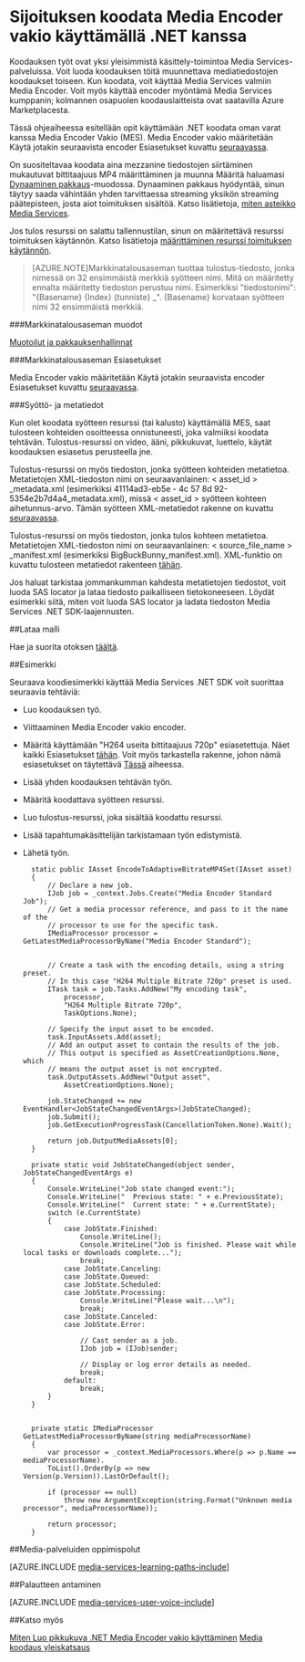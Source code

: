 <properties 
    pageTitle="Sijoituksen koodata käytettäessä Media Encoder Standard käyttämällä .NET | Microsoft Azure" 
    description="Tässä ohjeaiheessa esitellään, miten koodata resurssi Media Encoder Strandard käyttämällä .NET avulla." 
    services="media-services" 
    documentationCenter="" 
    authors="juliako" 
    manager="erikre" 
    editor=""/>

<tags 
    ms.service="media-services" 
    ms.workload="media" 
    ms.tgt_pltfrm="na" 
    ms.devlang="na" 
    ms.topic="article" 
    ms.date="09/19/2016"
    ms.author="juliako;anilmur"/>


# <a name="encode-an-asset-with-media-encoder-standard-using-net"></a>Sijoituksen koodata Media Encoder vakio käyttämällä .NET kanssa

Koodauksen työt ovat yksi yleisimmistä käsittely-toimintoa Media Services-palveluissa. Voit luoda koodauksen töitä muunnettava mediatiedostojen koodaukset toiseen. Kun koodata, voit käyttää Media Services valmiin Media Encoder. Voit myös käyttää encoder myöntämä Media Services kumppanin; kolmannen osapuolen koodauslaitteista ovat saatavilla Azure Marketplacesta. 

Tässä ohjeaiheessa esitellään opit käyttämään .NET koodata oman varat kanssa Media Encoder Vakio (MES). Media Encoder vakio määritetään Käytä jotakin seuraavista encoder Esiasetukset kuvattu [seuraavassa](http://go.microsoft.com/fwlink/?linkid=618336&clcid=0x409).

On suositeltavaa koodata aina mezzanine tiedostojen siirtäminen mukautuvat bittitaajuus MP4 määrittäminen ja muunna Määritä haluamasi [Dynaaminen pakkaus](media-services-dynamic-packaging-overview.md)-muodossa. Dynaaminen pakkaus hyödyntää, sinun täytyy saada vähintään yhden tarvittaessa streaming yksikön streaming päätepisteen, josta aiot toimituksen sisältöä. Katso lisätietoja, [miten asteikko Media Services](media-services-portal-manage-streaming-endpoints.md).

Jos tulos resurssi on salattu tallennustilan, sinun on määritettävä resurssi toimituksen käytännön. Katso lisätietoja [määrittäminen resurssi toimituksen käytännön](media-services-dotnet-configure-asset-delivery-policy.md).

>[AZURE.NOTE]Markkinatalousaseman tuottaa tulostus-tiedosto, jonka nimessä on 32 ensimmäistä merkkiä syötteen nimi. Mitä on määritetty ennalta määritetty tiedoston perustuu nimi. Esimerkiksi "tiedostonimi": "{Basename} {Index} {tunniste} _". {Basename} korvataan syötteen nimi 32 ensimmäistä merkkiä.

###<a name="mes-formats"></a>Markkinatalousaseman muodot

[Muotoilut ja pakkauksenhallinnat](media-services-media-encoder-standard-formats.md)

###<a name="mes-presets"></a>Markkinatalousaseman Esiasetukset

Media Encoder vakio määritetään Käytä jotakin seuraavista encoder Esiasetukset kuvattu [seuraavassa](http://go.microsoft.com/fwlink/?linkid=618336&clcid=0x409).

###<a name="input-and-output-metadata"></a>Syöttö- ja metatiedot

Kun olet koodata syötteen resurssi (tai kalusto) käyttämällä MES, saat tulosteen kohteiden osoitteessa onnistuneesti, joka valmiiksi koodata tehtävän. Tulostus-resurssi on video, ääni, pikkukuvat, luettelo, käytät koodauksen esiasetus perusteella jne.

Tulostus-resurssi on myös tiedoston, jonka syötteen kohteiden metatietoa. Metatietojen XML-tiedoston nimi on seuraavanlainen: < asset_id > _metadata.xml (esimerkiksi 41114ad3-eb5e - 4c 57 8d 92-5354e2b7d4a4_metadata.xml), missä < asset_id > syötteen kohteen aihetunnus-arvo. Tämän syötteen XML-metatiedot rakenne on kuvattu [seuraavassa](http://msdn.microsoft.com/library/azure/dn783120.aspx).

Tulostus-resurssi on myös tiedoston, jonka tulos kohteen metatietoa. Metatietojen XML-tiedoston nimi on seuraavanlainen: < source_file_name > _manifest.xml (esimerkiksi BigBuckBunny_manifest.xml). XML-funktio on kuvattu tulosteen metatiedot rakenteen [tähän](http://msdn.microsoft.com/library/azure/dn783217.aspx).

Jos haluat tarkistaa jommankumman kahdesta metatietojen tiedostot, voit luoda SAS locator ja lataa tiedosto paikalliseen tietokoneeseen. Löydät esimerkki siitä, miten voit luoda SAS locator ja ladata tiedoston Media Services .NET SDK-laajennusten.

##<a name="download-sample"></a>Lataa malli

Hae ja suorita otoksen [täältä](https://azure.microsoft.com/documentation/samples/media-services-dotnet-on-demand-encoding-with-media-encoder-standard/).

##<a name="example"></a>Esimerkki

Seuraava koodiesimerkki käyttää Media Services .NET SDK voit suorittaa seuraavia tehtäviä:

- Luo koodauksen työ.
- Viittaaminen Media Encoder vakio encoder.
- Määritä käyttämään "H264 useita bittitaajuus 720p" esiasetettuja. Näet kaikki Esiasetukset [tähän](http://go.microsoft.com/fwlink/?linkid=618336&clcid=0x409). Voit myös tarkastella rakenne, johon nämä esiasetukset on täytettävä [Tässä](https://msdn.microsoft.com/library/mt269962.aspx) aiheessa.
- Lisää yhden koodauksen tehtävän työn. 
- Määritä koodattava syötteen resurssi.
- Luo tulostus-resurssi, joka sisältää koodattu resurssi.
- Lisää tapahtumakäsittelijän tarkistamaan työn edistymistä.
- Lähetä työn.
        
        static public IAsset EncodeToAdaptiveBitrateMP4Set(IAsset asset)
        {
            // Declare a new job.
            IJob job = _context.Jobs.Create("Media Encoder Standard Job");
            // Get a media processor reference, and pass to it the name of the 
            // processor to use for the specific task.
            IMediaProcessor processor = GetLatestMediaProcessorByName("Media Encoder Standard");
        

            // Create a task with the encoding details, using a string preset.
            // In this case "H264 Multiple Bitrate 720p" preset is used.
            ITask task = job.Tasks.AddNew("My encoding task",
                processor,
                "H264 Multiple Bitrate 720p",
                TaskOptions.None);
        
            // Specify the input asset to be encoded.
            task.InputAssets.Add(asset);
            // Add an output asset to contain the results of the job. 
            // This output is specified as AssetCreationOptions.None, which 
            // means the output asset is not encrypted. 
            task.OutputAssets.AddNew("Output asset",
                AssetCreationOptions.None);
        
            job.StateChanged += new EventHandler<JobStateChangedEventArgs>(JobStateChanged);
            job.Submit();
            job.GetExecutionProgressTask(CancellationToken.None).Wait();
        
            return job.OutputMediaAssets[0];
        }
        
        private static void JobStateChanged(object sender, JobStateChangedEventArgs e)
        {
            Console.WriteLine("Job state changed event:");
            Console.WriteLine("  Previous state: " + e.PreviousState);
            Console.WriteLine("  Current state: " + e.CurrentState);
            switch (e.CurrentState)
            {
                case JobState.Finished:
                    Console.WriteLine();
                    Console.WriteLine("Job is finished. Please wait while local tasks or downloads complete...");
                    break;
                case JobState.Canceling:
                case JobState.Queued:
                case JobState.Scheduled:
                case JobState.Processing:
                    Console.WriteLine("Please wait...\n");
                    break;
                case JobState.Canceled:
                case JobState.Error:
        
                    // Cast sender as a job.
                    IJob job = (IJob)sender;
        
                    // Display or log error details as needed.
                    break;
                default:
                    break;
            }
        }
        
        
        private static IMediaProcessor GetLatestMediaProcessorByName(string mediaProcessorName)
        {
            var processor = _context.MediaProcessors.Where(p => p.Name == mediaProcessorName).
            ToList().OrderBy(p => new Version(p.Version)).LastOrDefault();
        
            if (processor == null)
                throw new ArgumentException(string.Format("Unknown media processor", mediaProcessorName));
        
            return processor;
        }


##<a name="media-services-learning-paths"></a>Media-palveluiden oppimispolut

[AZURE.INCLUDE [media-services-learning-paths-include](../../includes/media-services-learning-paths-include.md)]

##<a name="provide-feedback"></a>Palautteen antaminen

[AZURE.INCLUDE [media-services-user-voice-include](../../includes/media-services-user-voice-include.md)]

##<a name="see-also"></a>Katso myös 

[Miten Luo pikkukuva .NET Media Encoder vakio käyttäminen](media-services-dotnet-generate-thumbnail-with-mes.md)
[Media koodaus yleiskatsaus](media-services-encode-asset.md)
